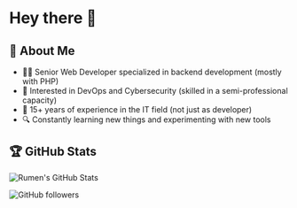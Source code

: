 # Hey there 👋


## 🦄 About Me

- 👨‍💻 Senior Web Developer specialized in backend development (mostly with PHP)
- 🐳 Interested in DevOps and Cybersecurity (skilled in a semi-professional capacity)
- 🧠 15+ years of experience in the IT field (not just as developer)
- 🔍 Constantly learning new things and experimenting with new tools 


## 🏆 GitHub Stats

![Rumen's GitHub Stats](https://github-readme-stats.vercel.app/api?username=RumenDamyanov&show_icons=true&theme=vue-dark)

![GitHub followers](https://img.shields.io/github/followers/RumenDamyanov?label=Follow&style=social) 

